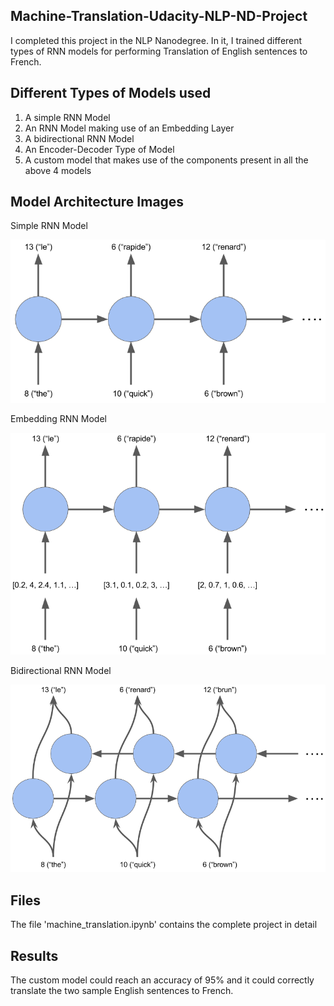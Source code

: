 ## Machine-Translation-Udacity-NLP-ND-Project

I completed this project in the NLP Nanodegree. In it, I trained different types of RNN models for performing Translation of English sentences to French.

## Different Types of Models used

1. A simple RNN Model
2. An RNN Model making use of an Embedding Layer
3. A bidirectional RNN Model
4. An Encoder-Decoder Type of Model
5. A custom model that makes use of the components present in all the above 4 models

## Model Architecture Images

Simple RNN Model

![image](rnn.png)

Embedding RNN Model

![image](embedding.png)

Bidirectional RNN Model

![image](bidirectional.png)


## Files

The file 'machine_translation.ipynb' contains the complete project in detail

## Results

The custom model could reach an accuracy of 95% and it could correctly translate the two sample English sentences to French. 
